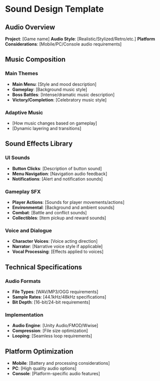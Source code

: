 # Sound Design Template

## Audio Overview

**Project**: [Game name]
**Audio Style**: [Realistic/Stylized/Retro/etc.]
**Platform Considerations**: [Mobile/PC/Console audio requirements]

## Music Composition

### Main Themes

- **Main Menu**: [Style and mood description]
- **Gameplay**: [Background music style]
- **Boss Battles**: [Intense/dramatic music description]
- **Victory/Completion**: [Celebratory music style]

### Adaptive Music

- [How music changes based on gameplay]
- [Dynamic layering and transitions]

## Sound Effects Library

### UI Sounds

- **Button Clicks**: [Description of button sound]
- **Menu Navigation**: [Navigation audio feedback]
- **Notifications**: [Alert and notification sounds]

### Gameplay SFX

- **Player Actions**: [Sounds for player movements/actions]
- **Environmental**: [Background and ambient sounds]
- **Combat**: [Battle and conflict sounds]
- **Collectibles**: [Item pickup and reward sounds]

### Voice and Dialogue

- **Character Voices**: [Voice acting direction]
- **Narrator**: [Narrative voice style if applicable]
- **Vocal Processing**: [Effects applied to voices]

## Technical Specifications

### Audio Formats

- **File Types**: [WAV/MP3/OGG requirements]
- **Sample Rates**: [44.1kHz/48kHz specifications]
- **Bit Depth**: [16-bit/24-bit requirements]

### Implementation

- **Audio Engine**: [Unity Audio/FMOD/Wwise]
- **Compression**: [File size optimization]
- **Looping**: [Seamless loop requirements]

## Platform Optimization

- **Mobile**: [Battery and processing considerations]
- **PC**: [High quality audio options]
- **Console**: [Platform-specific audio features]

